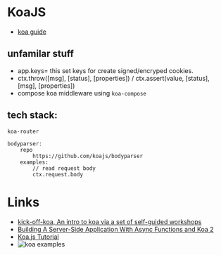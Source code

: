 # KoaJS
* [koa guide](https://github.com/koajs/koa/blob/v2.x/docs/guide.md)


## unfamilar stuff
* app.keys=
    this set keys for create signed/encryped cookies.
* ctx.throw([msg], [status], [properties]) / ctx.assert(value, [status], [msg], [properties])
* compose koa middleware using `koa-compose`


## tech stack:

```plain
koa-router

bodyparser: 
    repo
        https://github.com/koajs/bodyparser
    examples:
        // read request body
        ctx.request.body
```









# Links
* [kick-off-koa, An intro to koa via a set of self-guided workshops](https://github.com/koajs/kick-off-koa)
* [Building A Server-Side Application With Async Functions and Koa 2](https://www.smashingmagazine.com/2016/08/getting-started-koa-2-async-functions/)
* [Koa.js Tutorial](https://www.tutorialspoint.com/koajs/index.htm)
* ![koa examples](https://github.com/koajs/examples)